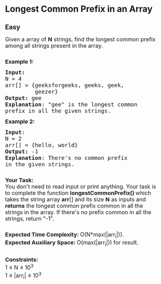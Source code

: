 # Longest Common Prefix in an Array
##  Easy 
<div class="problem-statement">
                <p></p><p><span style="font-size:18px">Given a array of <strong>N</strong> strings, find the longest common prefix among all strings present in the array.</span></p>

<p><br>
<span style="font-size:18px"><strong>Example 1:</strong></span></p>

<pre><span style="font-size:18px"><strong>Input:</strong>
N = 4
arr[] = {geeksforgeeks, geeks, geek,
&nbsp;        geezer}
<strong>Output:</strong> gee
<strong>Explanation</strong>: "gee" is the longest common
prefix in all the given strings.</span>
</pre>

<p><span style="font-size:18px"><strong>Example 2:</strong></span></p>

<pre><span style="font-size:18px"><strong>Input</strong>: 
N = 2
arr[] = {hello, world}
<strong>Output:</strong> -1
<strong>Explanation</strong>: There's no common prefix
in the given strings.</span>
</pre>

<p><br>
<span style="font-size:18px"><strong>Your Task:</strong><br>
You don't need to read input or print anything. Your task is to complete the function&nbsp;<strong>longestCommonPrefix()&nbsp;</strong>which takes the string array <strong>arr</strong>[] and its size <strong>N</strong> as inputs and <strong>returns</strong> the longest common prefix common in all the strings in the array. If there's no prefix common in all the strings, return "-1".</span></p>

<p><br>
<span style="font-size:18px"><strong>Expected Time Complexity:&nbsp;</strong>O(N*max(|arr<sub>i</sub>|)).<br>
<strong>Expected Auxiliary Space:&nbsp;</strong>O(max(|arr<sub>i</sub>|)) for result.</span></p>

<p><br>
<span style="font-size:18px"><strong>Constraints:</strong><br>
1 ≤ N ≤ 10<sup>3</sup><br>
1 ≤ |arr<sub>i</sub>| ≤ 10<sup>3</sup></span></p>
 <p></p>
            </div>